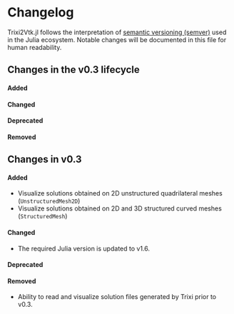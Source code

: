 # Changelog

Trixi2Vtk.jl follows the interpretation of
[semantic versioning (semver)](https://julialang.github.io/Pkg.jl/dev/compatibility/#Version-specifier-format-1)
used in the Julia ecosystem. Notable changes will be documented in this file
for human readability.


## Changes in the v0.3 lifecycle

#### Added


#### Changed


#### Deprecated


#### Removed


## Changes in v0.3

#### Added

- Visualize solutions obtained on 2D unstructured quadrilateral meshes (`UnstructuredMesh2D`)
- Visualize solutions obtained on 2D and 3D structured curved meshes (`StructuredMesh`)

#### Changed

- The required Julia version is updated to v1.6.

#### Deprecated


#### Removed

- Ability to read and visualize solution files generated by Trixi prior to v0.3.
